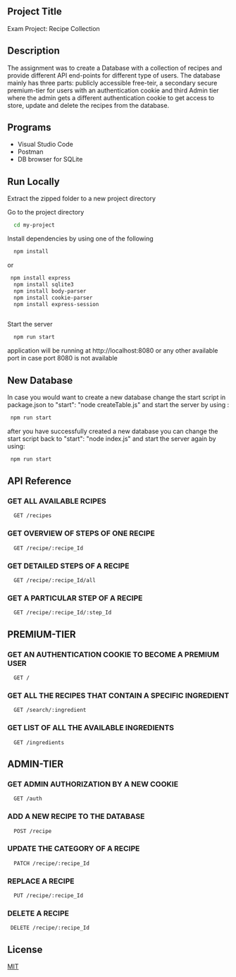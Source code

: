 
## Project Title

Exam Project: Recipe Collection


## Description

The assignment was to create a Database with a collection of recipes and provide different API end-points for different type of users.
The database mainly has three parts: publicly accessible free-teir, a secondary secure premium-tier for users with an authentication cookie and third Admin tier where the admin gets a different authentication cookie to get access to store, update and delete the recipes from the database.


## Programs

* Visual Studio Code
* Postman
* DB browser for SQLite


 




## Run Locally


Extract the zipped folder to a new project directory

Go to the project directory

```bash
  cd my-project
```

Install dependencies by using one of the following

```bash
  npm install
```

or

```bash
 npm install express
  npm install sqlite3
  npm install body-parser
  npm install cookie-parser
  npm install express-session
  
```

Start the server

```bash
  npm run start
```

application will be running at http://localhost:8080 or any other available port in case port 8080 is not available
## New Database 

In case you would want to create a new database change the start script in package.json to
"start": "node createTable.js" and start the server by using :

```bash
 npm run start
```

after you have successfully created a new database you can change the start script back to
"start": "node index.js" and start the server again by using:

```bash
 npm run start
```
## API Reference


### GET ALL AVAILABLE RCIPES

```http
  GET /recipes
```
### GET OVERVIEW OF STEPS OF ONE RECIPE

```http
  GET /recipe/:recipe_Id
```

### GET DETAILED STEPS OF A RECIPE

```http
  GET /recipe/:recipe_Id/all
```
### GET A PARTICULAR STEP OF A RECIPE

```http
  GET /recipe/:recipe_Id/:step_Id
```

## PREMIUM-TIER

### GET AN AUTHENTICATION COOKIE TO BECOME A PREMIUM USER

```http
  GET /
```
### GET ALL THE RECIPES THAT CONTAIN A SPECIFIC INGREDIENT

```http
  GET /search/:ingredient
```
###  GET LIST OF ALL THE AVAILABLE INGREDIENTS

```http
  GET /ingredients
```
## ADMIN-TIER

### GET ADMIN AUTHORIZATION BY A NEW COOKIE

```http
  GET /auth
```
### ADD A NEW RECIPE TO THE DATABASE
```http
  POST /recipe
```

### UPDATE THE CATEGORY OF A RECIPE

```http
  PATCH /recipe/:recipe_Id
```

### REPLACE A RECIPE 
```http
  PUT /recipe/:recipe_Id
```

### DELETE A RECIPE

```http
 DELETE /recipe/:recipe_Id
```


## License

[MIT](https://choosealicense.com/licenses/mit/)
